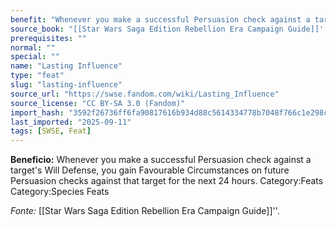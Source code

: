 ```yaml
---
benefit: "Whenever you make a successful Persuasion check against a target's Will Defense, you gain Favourable Circumstances on future Persuasion checks against that target for the next 24 hours. Category:Feats Category:Species Feats"
source_book: "[[Star Wars Saga Edition Rebellion Era Campaign Guide]]''"
prerequisites: ""
normal: ""
special: ""
name: "Lasting Influence"
type: "feat"
slug: "lasting-influence"
source_url: "https://swse.fandom.com/wiki/Lasting_Influence"
source_license: "CC BY-SA 3.0 (Fandom)"
import_hash: "3592f26736ff6fa90817616b934d88c5614334778b7048f766c1e298c8c60405"
last_imported: "2025-09-11"
tags: [SWSE, Feat]
---
```

**Beneficio:** Whenever you make a successful Persuasion check against a target's Will Defense, you gain Favourable Circumstances on future Persuasion checks against that target for the next 24 hours. Category:Feats Category:Species Feats

*Fonte:* [[Star Wars Saga Edition Rebellion Era Campaign Guide]]''.
